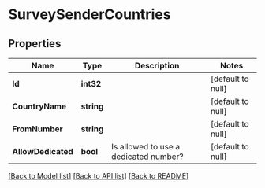 # SurveySenderCountries

## Properties
Name | Type | Description | Notes
------------ | ------------- | ------------- | -------------
**Id** | **int32** |  | [default to null]
**CountryName** | **string** |  | [default to null]
**FromNumber** | **string** |  | [default to null]
**AllowDedicated** | **bool** | Is allowed to use a dedicated number? | [default to null]

[[Back to Model list]](../README.md#documentation-for-models) [[Back to API list]](../README.md#documentation-for-api-endpoints) [[Back to README]](../README.md)


